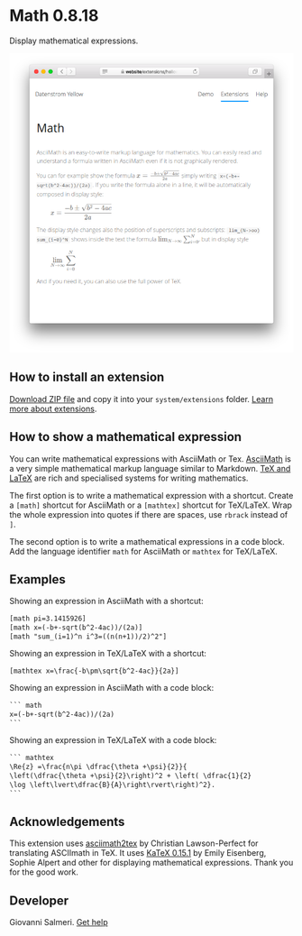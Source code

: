 Math 0.8.18
===========
Display mathematical expressions.

<p align="center"><img src="math-screenshot.png?raw=true" alt="Screenshot"></p>

## How to install an extension

[Download ZIP file](https://github.com/GiovanniSalmeri/yellow-math/archive/main.zip) and copy it into your `system/extensions` folder. [Learn more about extensions](https://github.com/annaesvensson/yellow-update).

## How to show a mathematical expression

You can write mathematical expressions with AsciiMath or Tex. [AsciiMath](http://asciimath.org/) is a very simple mathematical markup language similar to Markdown. [TeX and LaTeX](https://en.wikibooks.org/wiki/LaTeX/Mathematics) are rich and specialised systems for writing mathematics.

The first option is to write a mathematical expression with a shortcut. Create a `[math]` shortcut for AsciiMath or a `[mathtex]` shortcut for TeX/LaTeX. Wrap the whole expression into quotes if there are spaces, use `rbrack` instead of `]`.

The second option is to write a mathematical expressions in a code block. Add the language identifier `math` for AsciiMath or `mathtex` for TeX/LaTeX.

## Examples

Showing an expression in AsciiMath with a shortcut:

    [math pi=3.1415926]
    [math x=(-b+-sqrt(b^2-4ac))/(2a)]
    [math "sum_(i=1)^n i^3=((n(n+1))/2)^2"]

Showing an expression in TeX/LaTeX with a shortcut:

    [mathtex x=\frac{-b\pm\sqrt{b^2-4ac}}{2a}]

Showing an expression in AsciiMath with a code block:

    ``` math
    x=(-b+-sqrt(b^2-4ac))/(2a)
    ```

Showing an expression in TeX/LaTeX with a code block:

    ``` mathtex
    \Re{z} =\frac{n\pi \dfrac{\theta +\psi}{2}}{
    \left(\dfrac{\theta +\psi}{2}\right)^2 + \left( \dfrac{1}{2}
    \log \left\lvert\dfrac{B}{A}\right\rvert\right)^2}.
    ```

## Acknowledgements

This extension uses [asciimath2tex](https://github.com/christianp/asciimath2tex) by Christian Lawson-Perfect for translating ASCIImath in TeX. It uses [KaTeX 0.15.1](https://github.com/KaTeX/KaTeX) by Emily Eisenberg, Sophie Alpert and other for displaying mathematical expressions. Thank you for the good work.

## Developer

Giovanni Salmeri. [Get help](https://datenstrom.se/yellow/help/)
